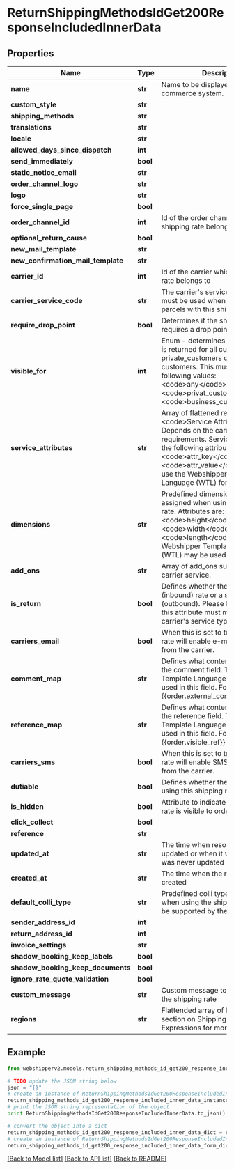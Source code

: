 # ReturnShippingMethodsIdGet200ResponseIncludedInnerData


## Properties
Name | Type | Description | Notes
------------ | ------------- | ------------- | -------------
**name** | **str** | Name to be displayed in the e-commerce system. | [optional] 
**custom_style** | **str** |  | [optional] 
**shipping_methods** | **str** |  | [optional] 
**translations** | **str** |  | [optional] 
**locale** | **str** |  | [optional] 
**allowed_days_since_dispatch** | **int** |  | [optional] 
**send_immediately** | **bool** |  | [optional] 
**static_notice_email** | **str** |  | [optional] 
**order_channel_logo** | **str** |  | [optional] 
**logo** | **str** |  | [optional] 
**force_single_page** | **bool** |  | [optional] 
**order_channel_id** | **int** | Id of the order channel which the shipping rate belongs to | [optional] [readonly] 
**optional_return_cause** | **bool** |  | [optional] 
**new_mail_template** | **str** |  | [optional] 
**new_confirmation_mail_template** | **str** |  | [optional] 
**carrier_id** | **int** | Id of the carrier which the shipping rate belongs to | [optional] [readonly] 
**carrier_service_code** | **str** | The carrier&#39;s service code which must be used when generating parcels with this shipping rate. | [optional] 
**require_drop_point** | **bool** | Determines if the shipping rate requires a drop point to be assigned. | [optional] 
**visible_for** | **int** | Enum - determines whether the rate is returned for all customers, private_customers or business customers. This must be one of the following values:  &lt;code&gt;any&lt;/code&gt;, &lt;code&gt;privat_customers&lt;/code&gt;, &lt;code&gt;business_customers&lt;/code&gt; | [optional] 
**service_attributes** | **str** | Array of flattened resources of type &lt;code&gt;Service Attribute&lt;/code&gt;. Depends on the carrier service&#39;s requirements. Service Attribute has the following attributes:  &lt;code&gt;attr_key&lt;/code&gt;, &lt;code&gt;attr_value&lt;/code&gt;. You may use the Webshipper Template Language (WTL) for the values. | [optional] 
**dimensions** | **str** | Predefined dimensions which are a assigned when using the shipping rate. Attributes are: &lt;code&gt;height&lt;/code&gt;,&lt;code&gt;width&lt;/code&gt; and &lt;code&gt;length&lt;/code&gt;. The Webshipper Template Language (WTL) may be used for the values. | [optional] 
**add_ons** | **str** | Array of add_ons supported by the carrier service. | [optional] 
**is_return** | **bool** | Defines whether the rate is a return (inbound) rate or a standard rate (outbound). Please be aware that this attribute must match the carrier&#39;s service type. | [optional] 
**carriers_email** | **bool** | When this is set to true, the shipping rate will enable e-mail notifications from the carrier. | [optional] 
**comment_map** | **str** | Defines what content is included in the comment field. The Webshipper Template Language (WTL) may be used in this field. For example:  {{order.external_comment}} | [optional] 
**reference_map** | **str** | Defines what content is included in the reference field. The Webshipper Template Language (WTL) may be used in this field. For example: {{order.visible_ref}} | [optional] 
**carriers_sms** | **bool** | When this is set to true, the shipping rate will enable SMS notifications from the carrier. | [optional] 
**dutiable** | **bool** | Defines whether the goods sent using this shipping rate are dutiable. | [optional] 
**is_hidden** | **bool** | Attribute to indicate if the shipping rate is visible to order channels | [optional] 
**click_collect** | **bool** |  | [optional] 
**reference** | **str** |  | [optional] 
**updated_at** | **str** | The time when resource was last updated or when it was created if it was never updated | [optional] [readonly] 
**created_at** | **str** | The time when the resource was created | [optional] [readonly] 
**default_colli_type** | **str** | Predefined colli type to be used when using the shipping rate. Must be supported by the carrier. | [optional] 
**sender_address_id** | **int** |  | [optional] 
**return_address_id** | **int** |  | [optional] 
**invoice_settings** | **str** |  | [optional] 
**shadow_booking_keep_labels** | **bool** |  | [optional] 
**shadow_booking_keep_documents** | **bool** |  | [optional] 
**ignore_rate_quote_validation** | **bool** |  | [optional] 
**custom_message** | **str** | Custom message to be displayed for the shipping rate | [optional] 
**regions** | **str** | Flattended array of Regions. See section on Shipping Regions and Expressions for more details | [optional] 

## Example

```python
from webshipperv2.models.return_shipping_methods_id_get200_response_included_inner_data import ReturnShippingMethodsIdGet200ResponseIncludedInnerData

# TODO update the JSON string below
json = "{}"
# create an instance of ReturnShippingMethodsIdGet200ResponseIncludedInnerData from a JSON string
return_shipping_methods_id_get200_response_included_inner_data_instance = ReturnShippingMethodsIdGet200ResponseIncludedInnerData.from_json(json)
# print the JSON string representation of the object
print ReturnShippingMethodsIdGet200ResponseIncludedInnerData.to_json()

# convert the object into a dict
return_shipping_methods_id_get200_response_included_inner_data_dict = return_shipping_methods_id_get200_response_included_inner_data_instance.to_dict()
# create an instance of ReturnShippingMethodsIdGet200ResponseIncludedInnerData from a dict
return_shipping_methods_id_get200_response_included_inner_data_form_dict = return_shipping_methods_id_get200_response_included_inner_data.from_dict(return_shipping_methods_id_get200_response_included_inner_data_dict)
```
[[Back to Model list]](../README.md#documentation-for-models) [[Back to API list]](../README.md#documentation-for-api-endpoints) [[Back to README]](../README.md)


